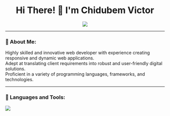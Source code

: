 <!-- Profile README -->

<h1 align="center">Hi There! 👋 I'm Chidubem Victor</h1>

<p align="center">
  <a href="https://github.com/micheal-victor"><img src="https://readme-typing-svg.herokuapp.com?lines=Frontend+Developer;Loves+to+Collaborate;Always+learning+new+things&center=true&width=500&height=50"></a>
</p>

---

### 💫 About Me:
Highly skilled and innovative web developer with experience creating responsive and dynamic web applications.  
Adept at translating client requirements into robust and user-friendly digital solutions.  
Proficient in a variety of programming languages, frameworks, and technologies.

---

### 🧠 Languages and Tools:

<p align="left">
  <img src="https://skillicons.dev/icons?i=react,js,nextjs,nodejs,ts,html,css,tailwind,figma,git,github" />
</p>

